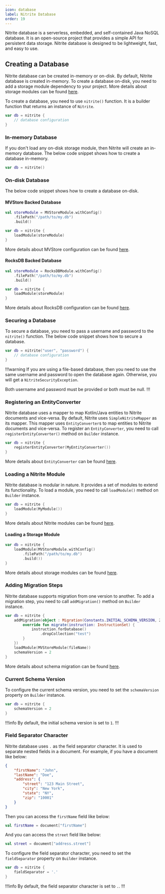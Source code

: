 ```yaml
---
icon: database
label: Nitrite Database
order: 19
---
```


Nitrite database is a serverless, embedded, and self-contained Java NoSQL database. It is an open-source project that provides a simple API for persistent data storage. Nitrite database is designed to be lightweight, fast, and easy to use.

## Creating a Database

Nitrite database can be created in-memory or on-disk. By default, Nitrite database is created in-memory. To create a database on-disk, you need to add a storage module dependency to your project. More details about storage modules can be found [here](../java-sdk/modules/store-modules/store-modules.md).

To create a database, you need to use `nitrite()` function. It is a builder function that returns an instance of `Nitrite`.

```kotlin
var db = nitrite {
    // database configuration
}
```

### In-memory Database

If you don't load any on-disk storage module, then Nitrite will create an in-memory database. The below code snippet shows how to create a database in-memory.

```kotlin
var db = nitrite()
```

### On-disk Database

The below code snippet shows how to create a database on-disk.

#### MVStore Backed Database

```kotlin
val storeModule = MVStoreModule.withConfig()
    .filePath("/path/to/my.db")
    .build()

var db = nitrite {
    loadModule(storeModule)
}
```

More details about MVStore configuration can be found [here](../java-sdk/modules/store-modules/mvstore.md).

#### RocksDB Backed Database

```kotlin
val storeModule = RocksDBModule.withConfig()
    .filePath("/path/to/my.db")
    .build()

var db = nitrite {
    loadModule(storeModule)
}
```

More details about RocksDB configuration can be found [here](../java-sdk/modules/store-modules/rocksdb.md).

### Securing a Database

To secure a database, you need to pass a username and password to the `nitrite()` function. The below code snippet shows how to secure a database.

```kotlin
var db = nitrite("user", "password") {
    // database configuration
}
```

!!!warning
If you are using a file-based database, then you need to use the same username and password to open the database again. Otherwise, you will get a `NitriteSecurityException`.

Both username and password must be provided or both must be null.
!!!

### Registering an EntityConverter

Nitrite database uses a mapper to map Kotlin/Java entities to Nitrite documents and vice-versa. By default, Nitrite uses `SimpleNitriteMapper` as its mapper. This mapper uses `EntityConverter`s to map entities to Nitrite documents and vice-versa. To register an `EntityConverter`, you need to call `registerEntityConverter()` method on `Builder` instance. 

```kotlin
var db = nitrite {
    registerEntityConverter(MyEntityConverter())
}
```

More details about `EntityConverter` can be found [here](../java-sdk/repository/mapper.md#entityconverter).

### Loading a Nitrite Module

Nitrite database is modular in nature. It provides a set of modules to extend its functionality. To load a module, you need to call `loadModule()` method on `Builder` instance.

```kotlin
var db = nitrite {
    loadModule(MyModule())
}
```

More details about Nitrite modules can be found [here](../java-sdk/modules/module-system.md).

#### Loading a Storage Module

```kotlin
var db = nitrite {
    loadModule(MVStoreModule.withConfig()
        .filePath("/path/to/my.db")
        .build())
}
```

More details about storage modules can be found [here](../java-sdk/modules/store-modules/store-modules.md).

### Adding Migration Steps

Nitrite database supports migration from one version to another. To add a migration step, you need to call `addMigration()` method on `Builder` instance.

```kotlin
var db = nitrite {
    addMigration(object : Migration(Constants.INITIAL_SCHEMA_VERSION, 2) {
        override fun migrate(instruction: InstructionSet) {
            instruction.forDatabase()
                .dropCollection("test")
        }
    })
    loadModule(MVStoreModule(fileName))
    schemaVersion = 2
}
```

More details about schema migration can be found [here](../java-sdk/migration.md).

### Current Schema Version

To configure the current schema version, you need to set the `schemaVersion` property on `Builder` instance.

```kotlin
var db = nitrite {
    schemaVersion = 2
}
```

!!!info
By default, the initial schema version is set to `1`.
!!!

### Field Separator Character

Nitrite database uses `.` as the field separator character. It is used to separate nested fields in a document. For example, if you have a document like below:

```json
{
    "firstName": "John",
    "lastName": "Doe",
    "address": {
        "street": "123 Main Street",
        "city": "New York",
        "state": "NY",
        "zip": "10001"
    }
}
```

Then you can access the `firstName` field like below:

```kotlin
val firstName = document["firstName"]
```

And you can access the `street` field like below:

```kotlin
val street = document["address.street"]
```

To configure the field separator character, you need to set the `fieldSeparator` property on `Builder` instance.

```kotlin
var db = nitrite {
    fieldSeparator = '.'
}
```

!!!info
By default, the field separator character is set to `.`.
!!!
